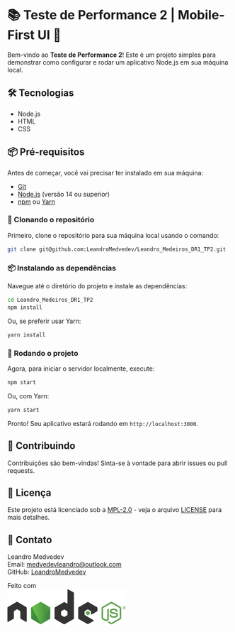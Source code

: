 # 📚 Teste de Performance 2 | Mobile-First UI 🌟

Bem-vindo ao **Teste de Performance 2**! Este é um projeto simples para demonstrar como configurar e rodar um aplicativo Node.js em sua máquina local.

## 🛠️ Tecnologias

- Node.js
- HTML
- CSS

## 📦 Pré-requisitos

Antes de começar, você vai precisar ter instalado em sua máquina:

- [Git](https://git-scm.com)
- [Node.js](https://nodejs.org) (versão 14 ou superior)
- [npm](https://www.npmjs.com) ou [Yarn](https://yarnpkg.com)

### 📂 Clonando o repositório

Primeiro, clone o repositório para sua máquina local usando o comando:

```bash
git clone git@github.com:LeandroMedvedev/Leandro_Medeiros_DR1_TP2.git
```

### 📦 Instalando as dependências

Navegue até o diretório do projeto e instale as dependências:

```bash
cd Leandro_Medeiros_DR1_TP2
npm install
```

Ou, se preferir usar Yarn:

```bash
yarn install
```

### 🚀 Rodando o projeto

Agora, para iniciar o servidor localmente, execute:

```bash
npm start
```

Ou, com Yarn:

```bash
yarn start
```

Pronto! Seu aplicativo estará rodando em `http://localhost:3000`.

## 🤝 Contribuindo

Contribuições são bem-vindas! Sinta-se à vontade para abrir issues ou pull requests.

## 📝 Licença

Este projeto está licenciado sob a [MPL-2.0](https://opensource.org/licenses/MPL-2.0) - veja o arquivo [LICENSE](LICENSE) para mais detalhes.

## 📧 Contato

Leandro Medvedev  
Email: medvedevleandro@outlook.com  
GitHub: [LeandroMedvedev](https://github.com/LeandroMedvedev)

Feito com  
![alt text](./images/nodejs.png)
